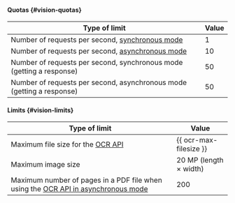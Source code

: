 #### Quotas {#vision-quotas}

| Type of limit | Value |
----- | -----
| Number of requests per second, [synchronous mode](../vision/ocr/api-ref/TextRecognition/index.md) | 1 |
| Number of requests per second, [asynchronous mode](../vision/ocr/api-ref/TextRecognitionAsync/index.md) | 10 |
| Number of requests per second, synchronous mode (getting a response) | 50 |
| Number of requests per second, asynchronous mode (getting a response) | 50 |

#### Limits {#vision-limits}

| Type of limit | Value |
----- | -----
| Maximum file size for the [OCR API](../vision/ocr/api-ref/index.md) | {{ ocr-max-filesize }} |
| Maximum image size | 20 MP (length × width) |
| Maximum number of pages in a PDF file when using the [OCR API in asynchronous mode](../vision/ocr/api-ref/TextRecognitionAsync/index.md) | 200 |